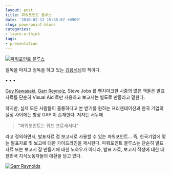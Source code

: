```yaml
---
layout: post
title: 파워포인트 블루스
date: '2010-02-12 15:35:07 +0900'
slug: powerpoint-blues
categories:
- learn-n-think
tags:
- presentation
---
```


[![파워포인트 블루스](//image.hanbit.co.kr/cover/_b_1665.gif)](//image.hanbit.co.kr/cover/_b_1665.gif)

일독을 마치고 정독을 하고 있는 [김용석](//www.demitrio.com:8088/)님의 책이다.

<!--more-->
<div class="spacer">• • •</div>

[Guy Kawasaki](//www.guykawasaki.com/), [Garr Reynolz](//www.youtube.com/watch?v=DZ2vtQCESpk), Steve Jobs 를 벤치마크한 시중의 많은 책들은 발표자료를 단순히 Visual Aid 로만 사용하고 보고서는 별도로 만들라고 말한다.

하지만, 실제 모든 사람들이 훌륭하다고 본 받기를 원하는 프리젠테이션과 한국 기업의 실정 사이에는 항상 GAP 이 존재한다. 저자는 서두에

> "파워포인트는 워드 프로세서다"

라고 정의하면서, 발표자료 겸 보고서로 사용할 수 있는 파워포인트... 즉, 한국기업에 맞는 발표자료 및 보고에 대한 가이드라인을 제시한다. 파워포인트 블루스는 단순히 발표자료 또는 보고서 잘 만들기에 대한 노하우가 아니라, 발표 자료, 보고서 작성에 대한 대한민국 지식노동자들의 애환을 담고 있다.

[![Garr Raynolds](//img.youtube.com/vi/DZ2vtQCESpk/0.jpg)](//www.youtube.com/watch?v=DZ2vtQCESpk)
